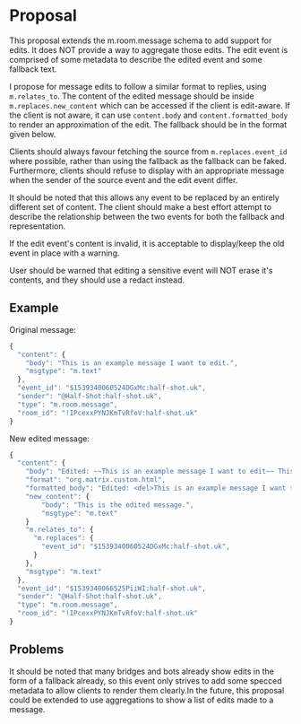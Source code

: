 Proposal
========

This proposal extends the m.room.message schema to add support for edits. It does NOT
provide a way to aggregate those edits. The edit event is comprised of some metadata
to describe the edited event and some fallback text.

I propose for message edits to follow a similar format to replies, using  `m.relates_to`.
The content of the edited message should be inside `m.replaces.new_content` which can
be accessed if the client is edit-aware. If the client is not aware, it can use `content.body`
and `content.formatted_body` to render an approximation of the edit. The fallback should be
in the format given below.

Clients should always favour fetching the source from `m.replaces.event_id` where possible,
rather than using the fallback as the fallback can be faked. Furthermore, clients should refuse
to display with an appropriate message when the sender of the source event and the edit event differ.

It should be noted that this allows any event to be replaced by an entirely different set of content.
The client should make a best effort attempt to describe the relationship between the two events for
both the fallback and representation.

If the edit event's content is invalid, it is acceptable to display/keep the old event in place with a warning.

User should be warned that editing a sensitive event will NOT erase it's contents, and they should use a redact instead.

Example
-------

Original message:
```javascript
{
  "content": {
    "body": "This is an example message I want to edit.",
    "msgtype": "m.text"
  },
  "event_id": "$1539340060524DGxMc:half-shot.uk",
  "sender": "@Half-Shot:half-shot.uk",
  "type": "m.room.message",
  "room_id": "!IPcexxPYNJKmTvRfoV:half-shot.uk"
}
```

New edited message:
```javascript
{
  "content": {
    "body": "Edited: ~~This is an example message I want to edit~~ This is the edited message",
    "format": "org.matrix.custom.html",
    "formatted_body": "Edited: <del>This is an example message I want to edit</del> This is the edited message",
    "new_content": {
        "body": "This is the edited message.",
        "msgtype": "m.text"
    }
    "m.relates_to": {
      "m.replaces": {
        "event_id": "$1539340060524DGxMc:half-shot.uk",
      }
    },
    "msgtype": "m.text"
  },
  "event_id": "$1539340066525PiiWI:half-shot.uk",
  "sender": "@Half-Shot:half-shot.uk",
  "type": "m.room.message",
  "room_id": "!IPcexxPYNJKmTvRfoV:half-shot.uk"
}
```

Problems
--------

It should be noted that many bridges and bots already show edits in the form of a
fallback already, so this event only strives to add some specced metadata to allow
clients to render them clearly.In the future, this proposal could be extended to
use aggregations to show a list of edits made to a message.
